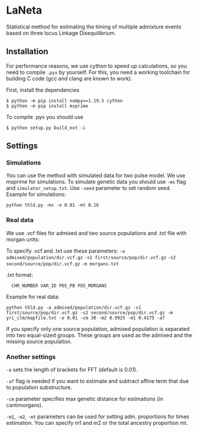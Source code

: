 # LaNeta
Statistical method for estimating the timing of multiple admixture events based on three locus Linkage Disequilibrium.


## Installation

For performance reasons, we use cython to speed up calculations, so you need
to compile `.pyx` by yourself. For this, you need a working toolchain for building C
code (gcc and clang are known to work).

First, install the dependencies

```
$ python -m pip install numpy>=1.19.5 cython
$ python -m pip install msprime
```

To compile .pyx you should use

```
$ python setup.py build_ext -i
```

## Settings
### Simulations


You can use the method with simulated data for two pulse model. We use msprime for simulations.
To simulate genetic data you should use `-ms` flag and `simulator_setup.txt`. Use `-seed` parameter to set random seed.
Example for simulations:
```
python thld.py -ms -e 0.01 -mt 0.16
```

### Real data
We use .vcf files for admixed and two source populations and .txt file with morgan units:

To specify .vcf  and .txt use these parameters:
`-a admixed/population/dir.vcf.gz`
`-s1 first/source/pop/dir.vcf.gz`
`-s2 second/source/pop/dir.vcf.gz`
`-m morgans.txt`

.txt format:
```
  CHR_NUMBER VAR_ID POS_PB POS_MORGANS
```
Example for real data:
```
python thld.py -a admixed/population/dir.vcf.gz -s1 first/source/pop/dir.vcf.gz -s2 second/source/pop/dir.vcf.gz -m yri_clm/mapfile.txt -e 0.01 -cm 30 -m2 0.9925 -m1 0.4175 -af
```
If you specify only one source population, admixed population is separated into two equal-sized groups. These groups are used as the admixed and the missing source population.


### Another settings

`-e` sets the length of brackets for FFT (default is 0.01).

`-af` flag is needed if you want to estimate and subtract affine term that due to population substructure.

`-cm` parameter specifies max genetic distance for estimations (in cantimorgans).

`-m1`, `-m2`, `-mt` parameters can be used for setting adm. proportions for times estimation. You can specify m1 and m2 or the total ancestry proportion mt.    
